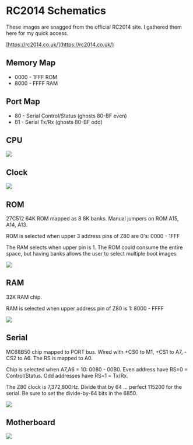 # RC2014 Schematics

These images are snagged from the official RC2014 site. I gathered them here for my quick access.

[https://rc2014.co.uk/](https://rc2014.co.uk/)

## Memory Map
  - 0000 - 1FFF ROM
  - 8000 - FFFF RAM
  
## Port Map
  - 80 - Serial Control/Status (ghosts 80-BF even)
  - 81 - Serial Tx/Rx (ghosts 80-BF odd)

## CPU

![](docs/cpu.jpg)

## Clock

![](docs/clock.jpg)

## ROM

27C512 64K ROM mapped as 8 8K banks. Manual jumpers on ROM A15, A14, A13.

ROM is selected when upper 3 address pins of Z80 are 0's: 0000 - 1FFF

The RAM selects when upper pin is 1. The ROM could consume the entire space,
but having banks allows the user to select multiple boot images.

![](docs/rom.jpg)

## RAM

32K RAM chip.

RAM is selected when upper address pin of Z80 is 1: 8000 - FFFF

![](docs/ram.jpg)

## Serial

MC68B50 chip mapped to PORT bus. Wired with +CS0 to M1, +CS1 to A7, -CS2 to A6. The RS is
mapped to A0.

Chip is selected when A7,A6 = 10: 0080 - 00B0. Even address have RS=0 = Control/Status. Odd
addresses have RS=1 = Tx/Rx.

The Z80 clock is 7,372,800Hz. Divide that by 64 ... perfect 115200 for the serial. Be sure
to set the divide-by-64 bits in the 6850.

![](docs/serial.jpg)

## Motherboard

![](docs/board.jpg)
